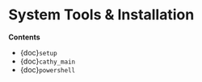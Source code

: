 
<!---
<LICENSE id="CC BY-SA 4.0">
    
    Image-Render Setup module documentation
    Copyright 2022 Robert Bosch GmbH and its subsidiaries
    
    This work is licensed under the 
    
        Creative Commons Attribution-ShareAlike 4.0 International License.
    
    To view a copy of this license, visit 
        http://creativecommons.org/licenses/by-sa/4.0/ 
    or send a letter to 
        Creative Commons, PO Box 1866, Mountain View, CA 94042, USA.
    
</LICENSE>
--->
# System Tools & Installation

<!-- ```{toctree}
---
maxdepth: 1
caption: Contents
---
setup
cathy_main
powershell
Â´Â´Â´ -->

**Contents**
- {doc}`setup`
- {doc}`cathy_main`
- {doc}`powershell`


